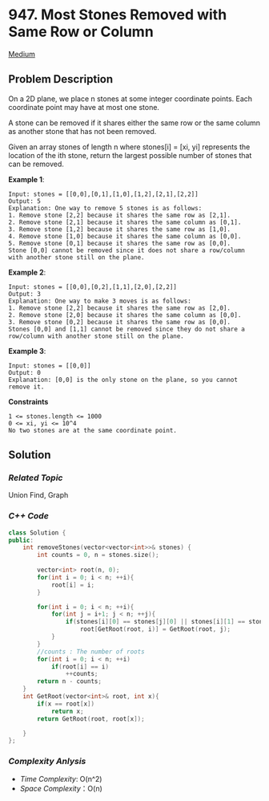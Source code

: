 # 947. Most Stones Removed with Same Row or Column
[Medium](https://leetcode.com/problems/most-stones-removed-with-same-row-or-column/description/)

## Problem Description

On a 2D plane, we place n stones at some integer coordinate points. Each coordinate point may have at most one stone.

A stone can be removed if it shares either the same row or the same column as another stone that has not been removed.

Given an array stones of length n where stones[i] = [xi, yi] represents the location of the ith stone, return the largest possible number of stones that can be removed.


**Example 1**:
```
Input: stones = [[0,0],[0,1],[1,0],[1,2],[2,1],[2,2]]
Output: 5
Explanation: One way to remove 5 stones is as follows:
1. Remove stone [2,2] because it shares the same row as [2,1].
2. Remove stone [2,1] because it shares the same column as [0,1].
3. Remove stone [1,2] because it shares the same row as [1,0].
4. Remove stone [1,0] because it shares the same column as [0,0].
5. Remove stone [0,1] because it shares the same row as [0,0].
Stone [0,0] cannot be removed since it does not share a row/column with another stone still on the plane.
```
**Example 2**:
```
Input: stones = [[0,0],[0,2],[1,1],[2,0],[2,2]]
Output: 3
Explanation: One way to make 3 moves is as follows:
1. Remove stone [2,2] because it shares the same row as [2,0].
2. Remove stone [2,0] because it shares the same column as [0,0].
3. Remove stone [0,2] because it shares the same row as [0,0].
Stones [0,0] and [1,1] cannot be removed since they do not share a row/column with another stone still on the plane.
```
**Example 3**:
```
Input: stones = [[0,0]]
Output: 0
Explanation: [0,0] is the only stone on the plane, so you cannot remove it.
```

**Constraints**
```
1 <= stones.length <= 1000
0 <= xi, yi <= 10^4
No two stones are at the same coordinate point.
```

## Solution

### _Related Topic_
   Union Find, Graph

### _C++ Code_
```cpp
class Solution {
public:
    int removeStones(vector<vector<int>>& stones) {
        int counts = 0, n = stones.size();
        
        vector<int> root(n, 0);
        for(int i = 0; i < n; ++i){
            root[i] = i;
        }

        for(int i = 0; i < n; ++i){
            for(int j = i+1; j < n; ++j){
                if(stones[i][0] == stones[j][0] || stones[i][1] == stones[j][1])
                    root[GetRoot(root, i)] = GetRoot(root, j);
            }
        }
        //counts : The number of roots
        for(int i = 0; i < n; ++i)
            if(root[i] == i)
                ++counts;
        return n - counts;
    }
    int GetRoot(vector<int>& root, int x){
        if(x == root[x])
            return x;
        return GetRoot(root, root[x]);

    }
};
```

### _Complexity Anlysis_
- _Time Complexity_: O(n^2)
- _Space Complexity_：O(n)
